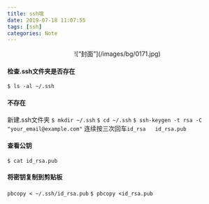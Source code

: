 ```yaml
---
title: ssh哦
date: 2019-07-18 11:07:55
tags: [ssh]
categories: Note
---
```


<div align=center>
![“封面”](/images/bg/0171.jpg)
</div>
<!--more-->


#### 检查.ssh文件夹是否存在

`$ ls -al ~/.ssh`

#### 不存在

新建.ssh文件夹
`$ mkdir ~/.ssh`
`$ cd ~/.ssh`
`$ ssh-keygen -t rsa -C "your_email@example.com"`
连续按三次回车`id_rsa   id_rsa.pub`

#### 查看公钥

`$ cat id_rsa.pub`

#### 将密钥复制到剪贴板

`pbcopy < ~/.ssh/id_rsa.pub`
`$ pbcopy <id_rsa.pub`
